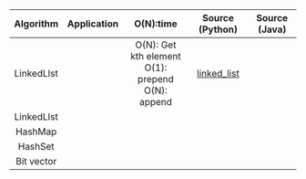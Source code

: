 |  <center>Algorithm</center> |  <center>Application</center> |  <center>O(N):time</center> |   <center>Source (Python)</center> |  <center>Source (Java)</center> |
|:--------|:--------:|--------:|--------:|--------:|
| <center>LinkedLIst</center> | <center></center> | <center>O(N): Get kth element </br> O(1): prepend </br> O(N): append</center> | <center>[linked_list](https://github.com/juyoung228/Evolving_Basic/blob/master/Data_Structure/Source%20Code/Python/linked_list.ipynb)</center> | <center></center> | 
| <center>LinkedLIst</center> | <center></center> | <center></center> | <center></center> | 
| <center>HashMap</center> | <center></center> | <center></center> | <center></center> |  <center></center> | 
| <center>HashSet</center> | <center></center> | <center></center> | <center></center> |  <center></center> | 
| <center>Bit vector</center> | <center></center> | <center></center> | <center></center> |  <center></center> | 



